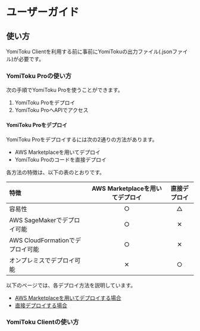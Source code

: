 # ユーザーガイド

## 使い方

YomiToku Clientを利用する前に事前にYomiTokuの出力ファイル(.jsonファイル)が必要です。

### YomiToku Proの使い方

次の手順でYomiToku Proを使うことができます。

1. YomiToku Proをデプロイ
1. YomiToku ProへAPIでアクセス

#### YomiToku Proをデプロイ

YomiToku Proをデプロイするには次の2通りの方法があります。

- AWS Marketplaceを用いてデプロイ
- YomiToku Proのコードを直接デプロイ

各方法の特徴は、以下の表のとおりです。

| 特徴 | AWS Marketplaceを用いてデプロイ | 直接デプロイ |
| :--- | :---: | :---: |
| 容易性 | &#9675; | &#9651; |
| AWS SageMakerでデプロイ可能 | &#9675; | &#10005; |
| AWS CloudFormationでデプロイ可能 | &#9675; | &#10005; |
| オンプレミスでデプロイ可能 | &#10005; | &#9675; |

以下のページでは、各デプロイ方法を説明しています。

- [AWS Marketplaceを用いてデプロイする場合](deploy-aws-marketplace.md)
- [直接デプロイする場合](deploy-direct.md)

### YomiToku Clientの使い方
